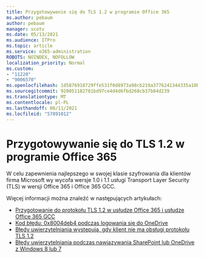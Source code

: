 ```yaml
---
title: Przygotowywanie się do TLS 1.2 w programie Office 365
ms.author: pebaum
author: pebaum
manager: scotv
ms.date: 05/13/2021
ms.audience: ITPro
ms.topic: article
ms.service: o365-administration
ROBOTS: NOINDEX, NOFOLLOW
localization_priority: Normal
ms.custom:
- "11220"
- "9006570"
ms.openlocfilehash: 1d5876918729ffe531f0d8973a98cb219a3776241344335a10b4cde4d0775a99
ms.sourcegitcommit: 920051182781bd97ce4d4d6fbd268cb37b84d239
ms.translationtype: MT
ms.contentlocale: pl-PL
ms.lasthandoff: 08/11/2021
ms.locfileid: "57891012"
---
```

# <a name="preparing-for-tls-12-in-office-365"></a>Przygotowywanie się do TLS 1.2 w programie Office 365

W celu zapewnienia najlepszego w swojej klasie szyfrowania dla klientów firma Microsoft wy wycofa wersje 1.0 i 1.1 usługi Transport Layer Security (TLS) w wersji Office 365 i Office 365 GCC. 

Więcej informacji można znaleźć w następujących artykułach:

- [Przygotowanie do protokołu TLS 1.2 w usłudze Office 365 i usłudze Office 365 GCC](https://docs.microsoft.com/microsoft-365/compliance/prepare-tls-1.2-in-office-365)
- [Kod błędu: 0x8004deb4 podczas logowania się do OneDrive](https://support.microsoft.com/office/error-code-0x8004deb4-when-signing-in-to-onedrive-e8a8d97c-a87e-4dda-a67e-bae4fef05dcb)
- [Błędy uwierzytelniania występują, gdy klient nie ma obsługi protokołu TLS 1.2](https://docs.microsoft.com/sharepoint/troubleshoot/administration/authentication-errors-tls12-support)
- [Błędy uwierzytelniania podczas nawiązywania SharePoint lub OneDrive z Windows 8 lub 7](https://docs.microsoft.com/sharepoint/troubleshoot/administration/authentication-errors-windows7)
